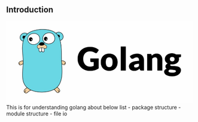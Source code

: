 ## Introduction
<img src="images/golang.jpeg" width="500px" height="auto"/>
This is for understanding golang about below list
 - package structure
 - module structure
 - file io